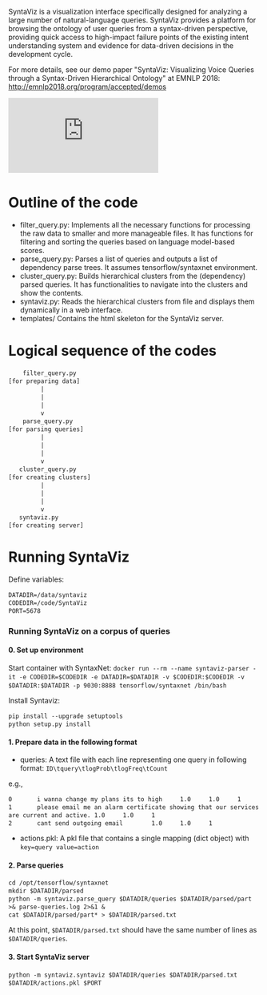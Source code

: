 SyntaViz is a visualization interface specifically designed for analyzing a large number of natural-language queries. SyntaViz provides a platform for browsing the ontology of user queries from a syntax-driven perspective, providing quick access to high-impact failure points of the existing intent understanding system and evidence for data-driven decisions in the development cycle.

For more details, see our demo paper "SyntaViz: Visualizing Voice Queries through a Syntax-Driven Hierarchical Ontology" at EMNLP 2018: http://emnlp2018.org/program/accepted/demos

![Screenshot](https://raw.githubusercontent.com/Comcast/SyntaViz/master/screenshot.pdf)

Outline of the code
===================

- filter_query.py:         Implements all the necessary functions for processing the raw data to smaller and more manageable files. It has functions for filtering and sorting the queries based on language model-based scores.
- parse_query.py:          Parses a list of queries and outputs a list of dependency parse trees. It assumes tensorflow/syntaxnet environment.
- cluster_query.py:        Builds hierarchical clusters from the (dependency) parsed queries. It has functionalities to navigate into the clusters and show the contents.
- syntaviz.py:             Reads the hierarchical clusters from file and displays them dynamically in a web interface. 
- templates/              Contains the html skeleton for the SyntaViz server.

Logical sequence of the codes
=============================

        filter_query.py
	[for preparing data]                      
             |
             |
             |
             v
        parse_query.py
	[for parsing queries] 
             |
             |
             |
             v
       cluster_query.py
	[for creating clusters]
             |
             |
             |
             v
       syntaviz.py    
	[for creating server]

Running SyntaViz
================

Define variables:
```
DATADIR=/data/syntaviz
CODEDIR=/code/SyntaViz
PORT=5678
```

### Running SyntaViz on a corpus of queries

#### 0. Set up environment
Start container with SyntaxNet:
`docker run --rm --name syntaviz-parser -it -e CODEDIR=$CODEDIR -e DATADIR=$DATADIR -v $CODEDIR:$CODEDIR -v $DATADIR:$DATADIR -p 9030:8888 tensorflow/syntaxnet /bin/bash`

Install Syntaviz:
```
pip install --upgrade setuptools
python setup.py install
```

#### 1. Prepare data in the following format
 - queries: A text file with each line representing one query in following format: `ID\tquery\tlogProb\tlogFreq\tCount`

e.g.,

```
0       i wanna change my plans its to high     1.0     1.0     1
1       please email me an alarm certificate showing that our services are current and active. 1.0     1.0     1
2       cant send outgoing email        1.0     1.0     1
```
 - actions.pkl: A pkl file that contains a single mapping (dict object) with `key=query value=action`

#### 2. Parse queries
```
cd /opt/tensorflow/syntaxnet
mkdir $DATADIR/parsed
python -m syntaviz.parse_query $DATADIR/queries $DATADIR/parsed/part >& parse-queries.log 2>&1 &
cat $DATADIR/parsed/part* > $DATADIR/parsed.txt
```
At this point, `$DATADIR/parsed.txt` should have the same number of lines as `$DATADIR/queries`.

#### 3. Start SyntaViz server
```
python -m syntaviz.syntaviz $DATADIR/queries $DATADIR/parsed.txt $DATADIR/actions.pkl $PORT
```
